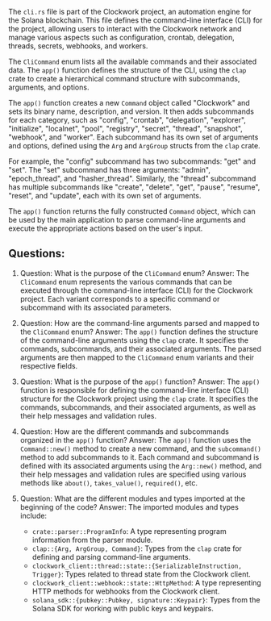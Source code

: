 The `cli.rs` file is part of the Clockwork project, an automation engine for the Solana blockchain. This file defines the command-line interface (CLI) for the project, allowing users to interact with the Clockwork network and manage various aspects such as configuration, crontab, delegation, threads, secrets, webhooks, and workers.

The `CliCommand` enum lists all the available commands and their associated data. The `app()` function defines the structure of the CLI, using the `clap` crate to create a hierarchical command structure with subcommands, arguments, and options.

The `app()` function creates a new `Command` object called "Clockwork" and sets its binary name, description, and version. It then adds subcommands for each category, such as "config", "crontab", "delegation", "explorer", "initialize", "localnet", "pool", "registry", "secret", "thread", "snapshot", "webhook", and "worker". Each subcommand has its own set of arguments and options, defined using the `Arg` and `ArgGroup` structs from the `clap` crate.

For example, the "config" subcommand has two subcommands: "get" and "set". The "set" subcommand has three arguments: "admin", "epoch_thread", and "hasher_thread". Similarly, the "thread" subcommand has multiple subcommands like "create", "delete", "get", "pause", "resume", "reset", and "update", each with its own set of arguments.

The `app()` function returns the fully constructed `Command` object, which can be used by the main application to parse command-line arguments and execute the appropriate actions based on the user's input.
## Questions: 
 1. Question: What is the purpose of the `CliCommand` enum?
   Answer: The `CliCommand` enum represents the various commands that can be executed through the command-line interface (CLI) for the Clockwork project. Each variant corresponds to a specific command or subcommand with its associated parameters.

2. Question: How are the command-line arguments parsed and mapped to the `CliCommand` enum?
   Answer: The `app()` function defines the structure of the command-line arguments using the `clap` crate. It specifies the commands, subcommands, and their associated arguments. The parsed arguments are then mapped to the `CliCommand` enum variants and their respective fields.

3. Question: What is the purpose of the `app()` function?
   Answer: The `app()` function is responsible for defining the command-line interface (CLI) structure for the Clockwork project using the `clap` crate. It specifies the commands, subcommands, and their associated arguments, as well as their help messages and validation rules.

4. Question: How are the different commands and subcommands organized in the `app()` function?
   Answer: The `app()` function uses the `Command::new()` method to create a new command, and the `subcommand()` method to add subcommands to it. Each command and subcommand is defined with its associated arguments using the `Arg::new()` method, and their help messages and validation rules are specified using various methods like `about()`, `takes_value()`, `required()`, etc.

5. Question: What are the different modules and types imported at the beginning of the code?
   Answer: The imported modules and types include:
   - `crate::parser::ProgramInfo`: A type representing program information from the parser module.
   - `clap::{Arg, ArgGroup, Command}`: Types from the `clap` crate for defining and parsing command-line arguments.
   - `clockwork_client::thread::state::{SerializableInstruction, Trigger}`: Types related to thread state from the Clockwork client.
   - `clockwork_client::webhook::state::HttpMethod`: A type representing HTTP methods for webhooks from the Clockwork client.
   - `solana_sdk::{pubkey::Pubkey, signature::Keypair}`: Types from the Solana SDK for working with public keys and keypairs.
    